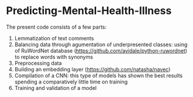 # Predicting-Mental-Health-Illness
The present code consists of a few parts:
1) Lemmatization of text comments
2) Balancing data through agumentation of underpresented classes: using of RuWordNet database (https://github.com/avidale/python-ruwordnet) to replace words with synonyms 
3) Preprocessing data
4) Building an embedding layer (https://github.com/natasha/navec)
5) Compilation of a CNN: this type of models has shown the best results spending a comparatively little time on training
6) Training and validation of a model 


